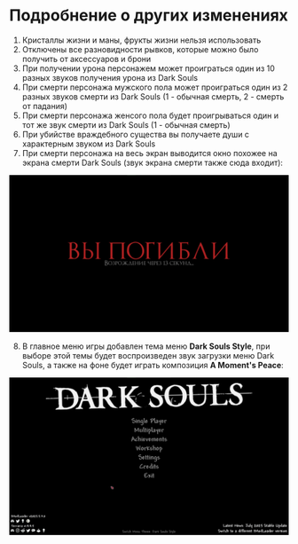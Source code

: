 # Подробнение о других изменениях

1. Кристаллы жизни и маны, фрукты жизни нельзя использовать
2. Отключены все разновидности рывков, которые можно было получить от аксессуаров и брони
3. При получении урона персонажем может проиграться один из 10 разных звуков получения урона из Dark Souls
4. При смерти персонажа мужского пола может проиграться один из 2 разных звуков смерти из Dark Souls (1 - обычная смерть, 2 - смерть от падания)
5. При смерти персонажа женсого пола будет проигрываться один и тот же звук смерти из Dark Souls (1 - обычная смерть)
6. При убийстве враждебного существа вы получаете души с характерным звуком из Dark Souls
7. При смерти персонажа на весь экран выводится окно похожее на экрана смерти Dark Souls (звук экрана смерти также сюда входит):

![](wiki/images/DeathScreen_RU.jpg)

8. В главное меню игры добавлен тема меню **Dark Souls Style**, при выборе этой темы будет воспроизведен звук загрузки меню Dark Souls, а также на фоне будет играть композиция **A Moment's Peace**:

![](wiki/images/MenuTheme.jpg)
